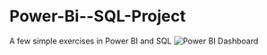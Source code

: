 # Power-Bi--SQL-Project
A few simple exercises in Power BI and SQL
![Power BI Dashboard](images/powerbi_dashboard.png)

